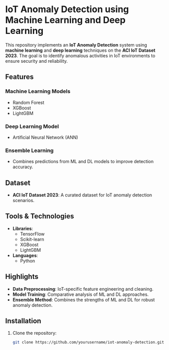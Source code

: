 # IoT Anomaly Detection using Machine Learning and Deep Learning  

This repository implements an **IoT Anomaly Detection** system using **machine learning** and **deep learning** techniques on the **ACI IoT Dataset 2023**. The goal is to identify anomalous activities in IoT environments to ensure security and reliability.  

## Features  

### Machine Learning Models  
- Random Forest  
- XGBoost  
- LightGBM  

### Deep Learning Model  
- Artificial Neural Network (ANN)  

### Ensemble Learning  
- Combines predictions from ML and DL models to improve detection accuracy.  

## Dataset  
- **ACI IoT Dataset 2023**: A curated dataset for IoT anomaly detection scenarios.  

## Tools & Technologies  
- **Libraries**:  
  - TensorFlow  
  - Scikit-learn  
  - XGBoost  
  - LightGBM  
- **Languages**:  
  - Python  

## Highlights  
- **Data Preprocessing**: IoT-specific feature engineering and cleaning.  
- **Model Training**: Comparative analysis of ML and DL approaches.  
- **Ensemble Method**: Combines the strengths of ML and DL for robust anomaly detection.  

## Installation  
1. Clone the repository:  
   ```bash
   git clone https://github.com/yourusername/iot-anomaly-detection.git

